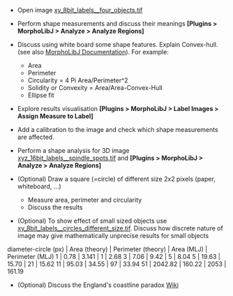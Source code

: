 * Open image [xy_8bit_labels__four_objects.tif](https://github.com/NEUBIAS/training-resources/raw/master/image_data/xy_8bit_labels__four_objects.tif)
* Perform shape measurements and discuss their meanings **[Plugins > MorphoLibJ > Analyze > Analyze Regions]**
* Discuss using white board some shape features. Explain Convex-hull. (see also [MorphoLibJ Documentation](https://imagej.net/MorphoLibJ#Region_analysis)). For example:
    * Area
    * Perimeter
    * Circularity = 4 Pi Area/Perimeter^2  
    * Solidity or Convexity  = Area/Area-Convex-Hull 
    * Ellipse fit
 
* Explore results visualisation  **[Plugins > MorphoLibJ > Label Images > Assign Measure to Label]**
* Add a calibration to the image and check which shape measurements are affected.
* Perform a shape analysis for 3D image [xyz_16bit_labels__spindle_spots.tif](https://github.com/NEUBIAS/training-resources/raw/master/image_data/xyz_16bit_labels__spindle_spots.tif) and **[Plugins > MorphoLibJ > Analyze > Analyze Regions]**
* (Optional) Draw a square (=circle) of different size 2x2 pixels (paper, whiteboard, ...)
  * Measure area, perimeter and circularity
  * Discuss the results  
* (Optional) To show effect of small sized objects use
[xy_8bit_labels__circles_different_size.tif](https://github.com/NEUBIAS/training-resources/raw/master/image_data/xy_8bit_labels__circles_different_size.tif). Discuss how discrete nature of image may give mathematically unprecise results for small objects

diameter-circle (px)	| Area (theory) | Perimeter (theory) | Area (MLJ) | Perimeter (MLJ)
1	| 0.78	 | 3.141	| 1 |	2.68
3	| 7.06	| 9.42	| 5 |	8.04
5	| 19.63	| 15.70	| 21 |	15.62
11	| 95.03 |	34.55 |	97 |	33.94
51	| 2042.82	| 160.22 | 	2053 |	161.19

* (Optional) Discuss the England's coastline paradox [Wiki](https://en.wikipedia.org/wiki/Coastline_paradox)
